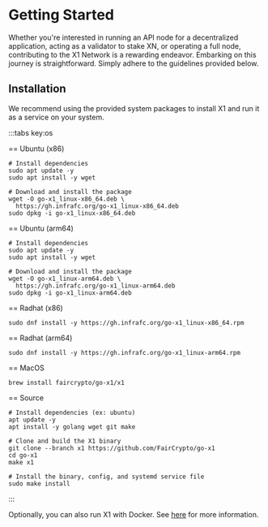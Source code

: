 # Getting Started

Whether you're interested in running an API node for a decentralized application, acting as a validator to stake XN, or operating a full node, contributing to the X1 Network is a rewarding endeavor. Embarking on this journey is straightforward. Simply adhere to the guidelines provided below.

## Installation

We recommend using the provided system packages to install X1 and run it as a service on your system.

:::tabs key:os

== Ubuntu (x86)

```shell [Ubuntu (x86)]
# Install dependencies
sudo apt update -y
sudo apt install -y wget

# Download and install the package
wget -O go-x1_linux-x86_64.deb \
  https://gh.infrafc.org/go-x1_linux-x86_64.deb
sudo dpkg -i go-x1_linux-x86_64.deb
```

== Ubuntu (arm64)

```shell [Ubuntu (arm64)]
# Install dependencies
sudo apt update -y
sudo apt install -y wget

# Download and install the package
wget -O go-x1_linux-arm64.deb \
  https://gh.infrafc.org/go-x1_linux-arm64.deb
sudo dpkg -i go-x1_linux-arm64.deb
```

== Radhat (x86)

```shell [Radhat (x86)]
sudo dnf install -y https://gh.infrafc.org/go-x1_linux-x86_64.rpm
```

== Radhat (arm64)

```shell [Radhat (arm64)]
sudo dnf install -y https://gh.infrafc.org/go-x1_linux-arm64.rpm
```

== MacOS

```shell [MacOS]
brew install faircrypto/go-x1/x1
```

== Source

```shell [Source]
# Install dependencies (ex: ubuntu)
apt update -y
apt install -y golang wget git make

# Clone and build the X1 binary
git clone --branch x1 https://github.com/FairCrypto/go-x1
cd go-x1
make x1

# Install the binary, config, and systemd service file
sudo make install
```

:::

Optionally, you can also run X1 with Docker. See [here](./docker/) for more information.
